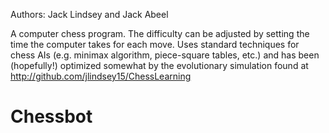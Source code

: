 Authors: Jack Lindsey and Jack Abeel

A computer chess program.  The difficulty can be adjusted by setting the time the computer takes for each move.
Uses standard techniques for chess AIs (e.g. minimax algorithm, piece-square tables, etc.) and has been (hopefully!)
optimized somewhat by the evolutionary simulation found at http://github.com/jlindsey15/ChessLearning
# Chessbot
